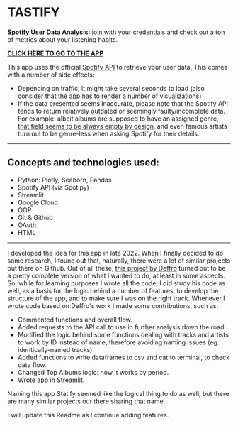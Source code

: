 # TASTIFY

**Spotify User Data Analysis:** join with your credentials and check out a ton of metrics about your listening habits.

[**CLICK HERE TO GO TO THE APP**](https://github.com/julianr-data/spotify-stats)

This app uses the official [Spotify API](https://developer.spotify.com/documentation/web-api) to retrieve your user data. This comes with a number of side effects:
- Depending on traffic, it might take several seconds to load (also consider that the app has to render a number of visualizations)
- If the data presented seems inaccurate, please note that the Spotify API tends to return relatively outdated or seemingly faulty/incomplete data. For example: albeit albums are supposed to have an assigned genre, [that field seems to be always empty by design](https://github.com/spotify/web-api/issues/157), and even famous artists turn out to be genre-less when asking Spotify for their details.
---
## Concepts and technologies used:
- Python: Plotly, Seaborn, Pandas
- Spotify API (via Spotipy)
- Streamlit
- Google Cloud
- OOP
- Git & Github
- OAuth
- HTML
---
I developed the idea for this app in late 2022. When I finally decided to do some research, I found out that, naturally, there were a lot of similar projects out there on Github. Out of all these, [this project by Deffro](https://github.com/Deffro/statify/blob/main/README.md) turned out to be a pretty complete version of what I wanted to do, at least in some aspects. So, while for learning purposes I wrote all the code, I did study his code as well, as a basis for the logic behind a number of features, to develop the structure of the app, and to make sure I was on the right track. Whenever I wrote code based on Deffro's work I made some contributions, such as:
- Commented functions and overall flow.
- Added requests to the API call to use in further analysis down the road.
- Modified the logic behind some functions dealing with tracks and artists to work by ID instead of name, therefore avoiding naming issues (eg. identically-named tracks).
- Added functions to write dataframes to csv and cat to terminal, to check data flow.
- Changed Top Albums logic: now it works by period.
- Wrote app in Streamlit.

Naming this app Statify seemed like the logical thing to do as well, but there are many similar projects our there sharing that name.

I will update this Readme as I continue adding features.
